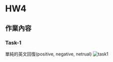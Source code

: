 # HW4 #

## 作業內容 ##

### Task-1 ###
單純的英文回復(positive, negative, netrual)
![task1](C:\Users\Cheng\Desktop\1683745174405.jpgimg.jpg)
